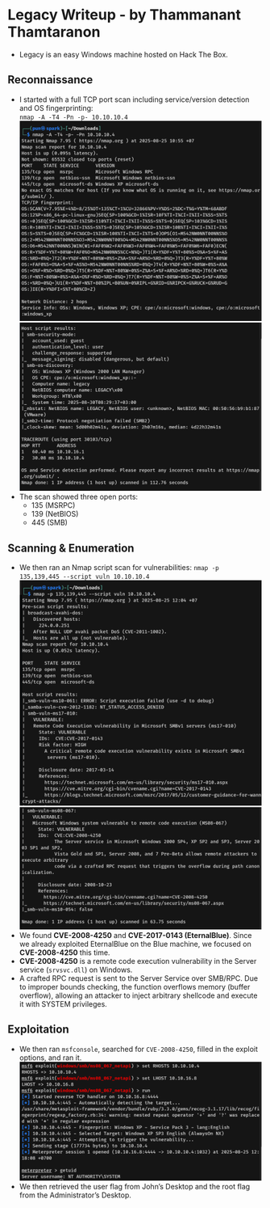 # Legacy Writeup - by Thammanant Thamtaranon  
- Legacy is an easy Windows machine hosted on Hack The Box.

## Reconnaissance  
- I started with a full TCP port scan including service/version detection and OS fingerprinting:  
  `nmap -A -T4 -Pn -p- 10.10.10.4`  
![Nmap_Scan1](Nmap_Scan1.png)  
![Nmap_Scan2](Nmap_Scan2.png)  
- The scan showed three open ports:  
  - 135 (MSRPC)  
  - 139 (NetBIOS)  
  - 445 (SMB)

## Scanning & Enumeration  
- We then ran an Nmap script scan for vulnerabilities:  `nmap -p 135,139,445 --script vuln 10.10.10.4`  
![Vul_Scan1](Vul_Scan1.png)  
![Vul_Scan2](Vul_Scan2.png)  
- We found **CVE-2008-4250** and **CVE-2017-0143 (EternalBlue)**. Since we already exploited EternalBlue on the Blue machine, we focused on **CVE-2008-4250** this time.  
- **CVE-2008-4250** is a remote code execution vulnerability in the Server service (`srvsvc.dll`) on Windows.  
- A crafted RPC request is sent to the Server Service over SMB/RPC. Due to improper bounds checking, the function overflows memory (buffer overflow), allowing an attacker to inject arbitrary shellcode and execute it with SYSTEM privileges.

## Exploitation  
- We then ran `msfconsole`, searched for `CVE-2008-4250`, filled in the exploit options, and ran it.  
![Shell](Shell.png)  
- We then retrieved the user flag from John’s Desktop and the root flag from the Administrator’s Desktop.
